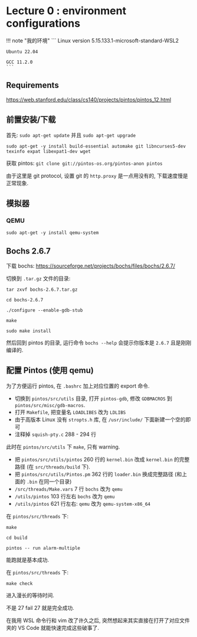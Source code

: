 # Lecture 0 : environment configurations

!!! note "我的环境"
    ```
    Linux version 5.15.133.1-microsoft-standard-WSL2

    Ubuntu 22.04

    GCC 11.2.0
    ```

## Requirements

https://web.stanford.edu/class/cs140/projects/pintos/pintos_12.html

## 前置安装/下载

首先: `sudo apt-get update` 并且 `sudo apt-get upgrade`

`sudo apt-get -y install build-essential automake git libncurses5-dev texinfo expat libexpat1-dev wget`

获取 pintos: `git clone git://pintos-os.org/pintos-anon pintos`

由于这里是 git protocol, 设置 git 的 `http.proxy` 是一点用没有的, 下载速度慢是正常现象.

## 模拟器

### QEMU

`sudo apt-get -y install qemu-system`

## Bochs 2.6.7

下载 bochs: https://sourceforge.net/projects/bochs/files/bochs/2.6.7/

切换到 `.tar.gz` 文件的目录:

```
tar zxvf bochs-2.6.7.tar.gz

cd bochs-2.6.7

./configure --enable-gdb-stub

make

sudo make install
```

然后回到 pintos 的目录, 运行命令 `bochs --help` 会提示你版本是 `2.6.7` 且是刚刚编译的.

## 配置 Pintos (使用 qemu)

为了方便运行 pintos, 在 `.bashrc` 加上对应位置的 export 命令.

- 切换到 `pintos/src/utils` 目录, 打开 `pintos-gdb`, 修改 `GDBMACROS` 到 `pintos/src/misc/gdb-macros`.
- 打开 `Makefile`, 把变量名 `LOADLIBES` 改为 `LDLIBS`
- 由于高版本 Linux 没有 `stropts.h` 库, 在 `/usr/include/` 下面新建一个空的即可
- 注释掉 `squish-pty.c` 288 - 294 行

此时在 `pintos/src/utils` 下 `make`, 只有 warning.

- 把 `pintos/src/utils/pintos` 260 行的 `kernel.bin` 改成 `kernel.bin` 的完整路径 (在 `src/threads/build` 下).
- 把 `pintos/src/utils/Pintos.pm` 362 行的 `loader.bin` 换成完整路径 (和上面的 `.bin` 在同一个目录)
- `/src/threads/Make.vars` 7 行 `bochs` 改为 `qemu`
- `/utils/pintos` 103 行左右 `bochs` 改为 `qemu`
- `/utils/pintos` 621 行左右: `qemu` 改为 `qemu-system-x86_64`

在 `pintos/src/threads` 下:

```
make

cd build

pintos -- run alarm-multiple
```

能跑就是基本成功.

在 `pintos/src/threads` 下:

```
make check
```

进入漫长的等待时间.

不是 27 fail 27 就是完全成功.

在我用 WSL 命令行和 vim 改了许久之后, 突然想起来其实直接在打开了对应文件夹的 VS Code 就能快速完成这些破事了.
